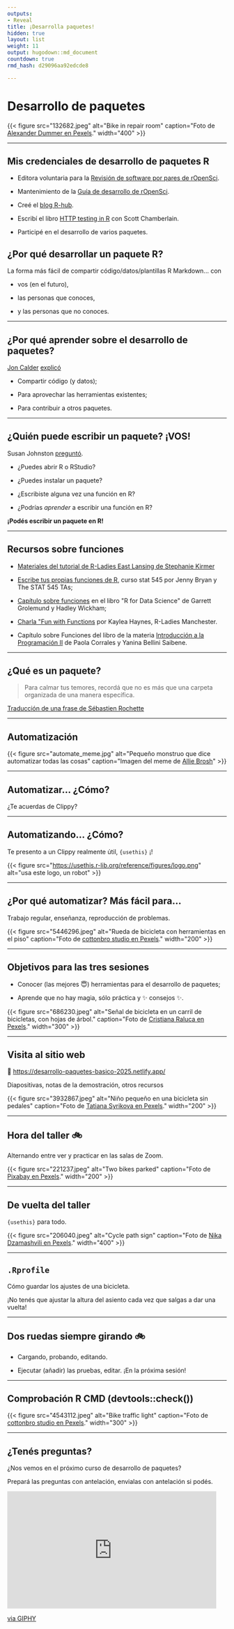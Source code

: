 ```yaml
---
outputs:
- Reveal
title: ¡Desarrolla paquetes!
hidden: true
layout: list
weight: 11
output: hugodown::md_document
countdown: true
rmd_hash: d29096aa92edcde8

---
```


# Desarrollo de paquetes

<div class="highlight">

</div>

<div class="highlight">

{{< figure src="132682.jpeg" alt="Bike in repair room" caption="Foto de [Alexander Dummer en Pexels](https://www.pexels.com/photo/black-road-bicycle-inside-room-132682/)." width="400" >}}

</div>

------------------------------------------------------------------------

## Mis credenciales de desarrollo de paquetes R

-   Editora voluntaria para la [Revisión de software por pares de rOpenSci](https://ropensci.org/es/software-review).

-   Mantenimiento de la [Guía de desarrollo de rOpenSci](https://devguide.ropensci.org/es/index.es.html).

-   Creé el [blog R-hub](https://blog.r-hub.io).

-   Escribí el libro [HTTP testing in R](https://books.ropensci.org/http-testing/) con Scott Chamberlain.

-   Participé en el desarrollo de varios paquetes.

## ¿Por qué desarrollar un paquete R?

La forma más fácil de compartir código/datos/plantillas R Markdown... con

-   vos (en el futuro),

-   las personas que conoces,

-   y las personas que no conoces.

------------------------------------------------------------------------

## ¿Por qué aprender sobre el desarrollo de paquetes?

[Jon Calder](https://joncalder.co.za/) [explicó](https://github.com/iandurbach/datasci-fi/tree/master/docs/packages/slides)

-   Compartir código (y datos);

-   Para aprovechar las herramientas existentes;

-   Para contribuir a otros paquetes.

------------------------------------------------------------------------

## ¿Quién puede escribir un paquete? ¡VOS!

Susan Johnston [preguntó](https://github.com/susjoh/fibonacci).

-   ¿Puedes abrir R o RStudio?

-   ¿Puedes instalar un paquete?

-   ¿Escribiste alguna vez una función en R?

-   ¿Podrías *aprender* a escribir una función en R?

**¡Podés escribir un paquete en R!**

------------------------------------------------------------------------

## Recursos sobre funciones

-   [Materiales del tutorial de R-Ladies East Lansing de Stephanie Kirmer](https://github.com/rladies-eastlansing/2021-rfunctions#writing-r-functions)

-   [Escribe tus propias funciones de R](https://stat545.com/functions-part1.html), curso stat 545 por Jenny Bryan y The STAT 545 TAs;

-   [Capítulo sobre funciones](https://r4ds.had.co.nz/functions.html) en el libro "R for Data Science" de Garrett Grolemund y Hadley Wickham;

-   [Charla "Fun with Functions](https://zealous-wiles-e22e83.netlify.app/talk/funwithfunctions/) por Kaylea Haynes, R-Ladies Manchester.

-   Capítulo sobre Funciones del libro de la materia [Introducción a la Programación II](https://intro-programacion.netlify.app/07_funciones) de Paola Corrales y Yanina Bellini Saibene.

------------------------------------------------------------------------

## ¿Qué es un paquete?

> Para calmar tus temores, recordá que no es más que una carpeta organizada de una manera específica.

[Traducción de una frase de Sébastien Rochette](https://thinkr.fr/transformer-plusieurs-scripts-eparpilles-en-beau-package-r)

------------------------------------------------------------------------

## Automatización

{{< figure src="automate_meme.jpg" alt="Pequeño monstruo que dice automatizar todas las cosas"  caption="Imagen del meme de [Allie Brosh](https://en.wikipedia.org/wiki/Hyperbole_and_a_Half)"  >}}

------------------------------------------------------------------------

## Automatizar... ¿Cómo?

¿Te acuerdas de Clippy?

------------------------------------------------------------------------

## Automatizando... ¿Cómo?

Te presento a un Clippy realmente útil, `{usethis}` ¡!

{{< figure src="https://usethis.r-lib.org/reference/figures/logo.png" alt="usa este logo, un robot"  >}}

------------------------------------------------------------------------

## ¿Por qué automatizar? Más fácil para...

Trabajo regular, enseñanza, reproducción de problemas.

<div class="highlight">

{{< figure src="5446296.jpeg" alt="Rueda de bicicleta con herramientas en el piso" caption="Foto de [cottonbro studio en Pexels](https://www.pexels.com/photo/wrench-on-a-ground-5446296/)." width="200" >}}

</div>

------------------------------------------------------------------------

## Objetivos para las tres sesiones

-   Conocer (las mejores :innocent:) herramientas para el desarrollo de paquetes;

-   Aprende que no hay magia, sólo práctica y :sparkles: consejos :sparkles:.

<div class="highlight">

{{< figure src="686230.jpeg" alt="Señal de bicicleta en un carril de bicicletas, con hojas de árbol." caption="Foto de [Cristiana Raluca en Pexels](https://www.pexels.com/photo/white-bicycle-road-sign-686230/)." width="300" >}}

</div>

------------------------------------------------------------------------

## Visita al sitio web

:link: <https://desarrollo-paquetes-basico-2025.netlify.app/>

Diapositivas, notas de la demostración, otros recursos

<div class="highlight">

{{< figure src="3932867.jpeg" alt="Niño pequeño en una bicicleta sin pedales" caption="Foto de [Tatiana Syrikova en Pexels](https://www.pexels.com/photo/anonymous-kid-in-helmet-riding-run-bike-on-pavement-in-countryside-3932867/)." width="200" >}}

</div>

------------------------------------------------------------------------

## Hora del taller :bike:

Alternando entre ver y practicar en las salas de Zoom.

<div class="highlight">

{{< figure src="221237.jpeg" alt="Two bikes parked" caption="Foto de [Pixabay en Pexels](https://www.pexels.com/photo/two-bicycles-parked-upright-221237/)." width="200" >}}

</div>

------------------------------------------------------------------------

## De vuelta del taller

`{usethis}` para todo.

<div class="highlight">

{{< figure src="206040.jpeg" alt="Cycle path sign" caption="Foto de [Nika Dzamashvili en Pexels](https://www.pexels.com/photo/black-and-white-bicycle-road-sign-206040/)." width="400" >}}

</div>

------------------------------------------------------------------------

## `.Rprofile`

Cómo guardar los ajustes de una bicicleta.

¡No tenés que ajustar la altura del asiento cada vez que salgas a dar una vuelta!

------------------------------------------------------------------------

## Dos ruedas siempre girando :bike:

-   Cargando, probando, editando.

-   Ejecutar (añadir) las pruebas, editar. ¡En la próxima sesión!

------------------------------------------------------------------------

## Comprobación R CMD (devtools::check())

<div class="highlight">

{{< figure src="4543112.jpeg" alt="Bike traffic light" caption="Foto de [cottonbro studio en Pexels](https://www.pexels.com/photo/traffic-light-on-red-light-4543112/)." width="300" >}}

</div>

------------------------------------------------------------------------

## ¿Tenés preguntas?

¿Nos vemos en el próximo curso de desarrollo de paquetes?

Prepará las preguntas con antelación, envialas con antelación si podés.

<iframe src="https://giphy.com/embed/XFpCAWSfTwXh2uSEk2" width="480" height="269" frameBorder="0" class="giphy-embed" allowFullScreen></iframe><p><a href="https://giphy.com/gifs/moon-et-extra-terrestrial-XFpCAWSfTwXh2uSEk2">via GIPHY</a></p>

